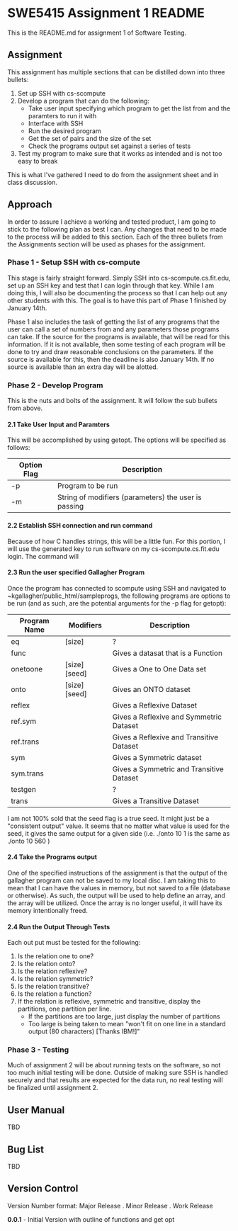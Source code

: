 # SWE5415 Assignment 1 README

This is the README.md for assignment 1 of Software Testing.

## Assignment

This assignment has multiple sections that can be distilled down into three bullets:
1. Set up SSH with cs-scompute
2. Develop a program that can do the following:
   * Take user input specifying which program to get the list from and the paramters to run it with
   * Interface with SSH
   * Run the desired program
   * Get the set of pairs and the size of the set
   * Check the programs output set against a series of tests
3. Test my program to make sure that it works as intended and is not too easy to break 

This is what I've gathered I need to do from the assignment sheet and in class discussion.

## Approach

In order to assure I achieve a working and tested product, I am going to stick to the following plan as best I can.  Any changes that need to be made to the process will be added to this section. Each of the three bullets from the Assignments section will be used as phases for the assignment.

### Phase 1 - Setup SSH with cs-compute
This stage is fairly straight forward. Simply SSH into cs-scompute.cs.fit.edu, set up an SSH key and test that I can login through that key. While I am doing this, I will also be documenting the process so that I can help out any other students with this. The goal is to have this part of Phase 1 finished by January 14th.

Phase 1 also includes the task of getting the list of any programs that the user can call a set of numbers from and any parameters those programs can take. If the source for the programs is available, that will be read for this information. If it is not available, then some testing of each program will be done to try and draw reasonable conclusions on the parameters. If the source is available for this, then the deadline is also January 14th. If no source is available than an extra day will be alotted.

### Phase 2 - Develop Program
This is the nuts and bolts of the assignment. It will follow the sub bullets from above.

#### 2.1 Take User Input and Paramters
This will be accomplished by using getopt. The options will be specified as follows:

Option Flag | Description
----------- | -----------
-p          | Program to be run
-m          | String of modifiers (parameters) the user is passing


#### 2.2 Establish SSH connection and run command
Because of how C handles strings, this will be a little fun. For this portion, I will use the generated key to run software on my cs-scompute.cs.fit.edu login. The command will 

#### 2.3 Run the user specified Gallagher Program

Once the program has connected to scompute using SSH and navigated to ~kgallagher/public_html/sampleprogs, the following programs are options to be run (and as such, are the potential arguments for the -p flag for getopt):

Program Name | Modifiers            | Description
------------ | -------------------- | -----------
eq           | \[size\]             | ?
func         |                      | Gives a datasat that is a Function
onetoone     | \[size\] \[seed\]    | Gives a One to One Data set
onto         | \[size\] \[seed\]    | Gives an ONTO dataset
reflex       |                      | Gives a Reflexive Dataset
ref.sym      |                      | Gives a Reflexive and Symmetric Dataset
ref.trans    |                      | Gives a Reflexive and Transitive Dataset
sym          |                      | Gives a Symmetric dataset
sym.trans    |                      | Gives a Symmetric and Transitive Dataset
testgen      |                      | ?
trans        |                      | Gives a Transitive Dataset

I am not 100% sold that the seed flag is a true seed. It might just be a "consistent output" value. It seems that no matter what value is used for the seed, it gives the same output for a given side (i.e. ./onto 10 1 is the same as ./onto 10 560 )

#### 2.4 Take the Programs output
One of the specified instructions of the assignment is that the output of the gallagher program can not be saved to my local disc. I am taking this to mean that I can have the values in memory, but not saved to a file (database or otherwise). As such, the output will be used to help define an array, and the array will be utilized. Once the array is no longer useful, it will have its memory intentionally freed.

#### 2.4 Run the Output Through Tests
Each out put must be tested for the following:
1. Is the relation one to one?
2. Is the relation onto?
3. Is the relation reflexive?
4. Is the relation symmetric?
5. Is the relation transitive?
6. Is the relation a function?
7. If the relation is reflexive, symmetric and transitive, display the partitions, one partition per line.
   - If the partitions are too large, just display the number of partitions
   - Too large is being taken to mean "won't fit on one line in a standard output (80 characters) \[Thanks IBM!\]"

### Phase 3 - Testing
Much of assignment 2 will be about running tests on the software, so not too much initial testing will be done. Outside of making sure SSH is handled securely and that results are expected for the data run, no real testing will be finalized until assignment 2.

## User Manual
TBD

## Bug List
TBD

## Version Control
Version Number format: Major Release . Minor Release . Work Release

**0.0.1** - Initial Version with outline of functions and get opt